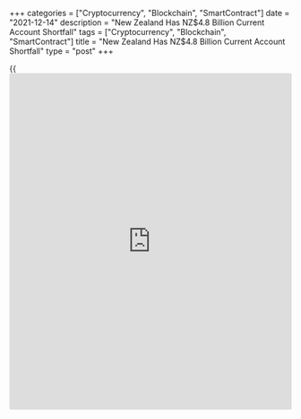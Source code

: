 +++
categories = ["Cryptocurrency", "Blockchain", "SmartContract"]
date = "2021-12-14"
description = "New Zealand Has NZ$4.8 Billion Current Account Shortfall"
tags = ["Cryptocurrency", "Blockchain", "SmartContract"]
title = "New Zealand Has NZ$4.8 Billion Current Account Shortfall"
type = "post"
+++

{{<iframe id="large-banner" src="https://www.bounty.group/#slide=14.0" width="100%" height="600" scrolling="no" style="border: 0px solid rgb(216, 221, 230); border-radius: 3px;">}}

New Zealand posted a seasonally adjusted current account deficit of
NZ$8.3 billion in the third quarter of 2021, Statistics New Zealand said
on Wednesday.

That beat expectations for a shortfall of NZ$7.913 billion following the
NZ$1.396 billion deficit in the previous three months.

The current account deficit for the year ended 30 September 2021 widened
to NZ$15.9 billion (4.6 percent of GDP) from the NZ$2.4 billion deficit
for the September 2020 year (0.7 percent of GDP).

The seasonally adjusted goods deficit widened to NZ$1.9 billion, while
the services deficit widened to NZ$749 million.

The primary income deficit narrowed to NZ$1.8 billion, while the
financial account saw a net inflow of MZ$9.3 billion.

For comments and feedback [contact](https://www.playgroundfx.com/contact/): editorial@rtt[news](https://www.letsplayfx.com/blog/forex-news-website/).com

[Economic News][1]

 **What parts of the world are seeing the best (and worst) economic
performances lately? Click[here][2] to check out our [Econ Scorecard][2]
and find out! See up-to-the-moment [ranking](https://www.playgroundfx.com/blog/crypto-exchange-ranking/)s for the best and worst
performers in [GDP][3], [unemployment rate][4], [inflation][5] and much
more.**

   1. www.rtt[news](https://www.letsplayfx.com/blog/forex-news-website/).com/Content/EconomicNews.aspx
   2. www.rtt[news](https://www.letsplayfx.com/blog/forex-news-website/).com/economic-scorecard/world-rank/retail-sales/highest-performance.aspx
   3. www.rtt[news](https://www.letsplayfx.com/blog/forex-news-website/).com/economic-scorecard/world-rank/GDP/highest-performance.aspx
   4. www.rtt[news](https://www.letsplayfx.com/blog/forex-news-website/).com/economic-scorecard/world-rank/unemployment-rate/lowest-performance.aspx
   5. www.rtt[news](https://www.letsplayfx.com/blog/forex-news-website/).com/economic-scorecard/world-rank/CPI/highest-performance.aspx